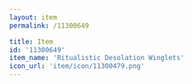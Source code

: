 ```yaml
---
layout: item
permalink: /11300649

title: Item
id: '11300649'
item_name: 'Ritualistic Desolation Winglets'
icon_url: 'item/icon/11300479.png'
---
```

